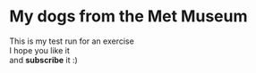 # My dogs from the Met Museum
This is my test run for an exercise  
I hope you like it  
and **subscribe** it :)
